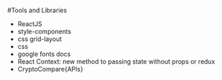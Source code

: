 #Tools and Libraries
 - ReactJS
 - style-components
 - css grid-layout
 - css
 - google fonts docs
 - React Context: new method to passing state without props or redux
- CryptoCompare{APIs}